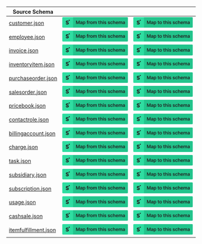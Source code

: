 | Source Schema                                                                                                          |                                                                                                                                                                                                                                                                                                           |                                                                                                                                                                                                                                                                                                     |
| ---------------------------------------------------------------------------------------------------------------------- | --------------------------------------------------------------------------------------------------------------------------------------------------------------------------------------------------------------------------------------------------------------------------------------------------------- | --------------------------------------------------------------------------------------------------------------------------------------------------------------------------------------------------------------------------------------------------------------------------------------------------- |
| [customer.json](https://raw.githubusercontent.com/Stedi/registry/main/schemas/netsuite/v1/customer.json)               | [![Map from this schema](/images/MapFromThisSchema.svg)](https://terminal.stedi.com/mappings/import?name=Mapping%20from%20Netsuite's%20customer%20schema&referrer=registry-repo&source_json_schema=https://raw.githubusercontent.com/Stedi/registry/main/schemas/netsuite/v1/customer.json)               | [![Map to this schema](/images/MapToThisSchema.svg)](https://terminal.stedi.com/mappings/import?name=Mapping%20to%20Netsuite's%20customer%20schema&referrer=registry-repo&target_json_schema=https://raw.githubusercontent.com/Stedi/registry/main/schemas/netsuite/v1/customer.json)               |
| [employee.json](https://raw.githubusercontent.com/Stedi/registry/main/schemas/netsuite/v1/employee.json)               | [![Map from this schema](/images/MapFromThisSchema.svg)](https://terminal.stedi.com/mappings/import?name=Mapping%20from%20Netsuite's%20employee%20schema&referrer=registry-repo&source_json_schema=https://raw.githubusercontent.com/Stedi/registry/main/schemas/netsuite/v1/employee.json)               | [![Map to this schema](/images/MapToThisSchema.svg)](https://terminal.stedi.com/mappings/import?name=Mapping%20to%20Netsuite's%20employee%20schema&referrer=registry-repo&target_json_schema=https://raw.githubusercontent.com/Stedi/registry/main/schemas/netsuite/v1/employee.json)               |
| [invoice.json](https://raw.githubusercontent.com/Stedi/registry/main/schemas/netsuite/v1/invoice.json)                 | [![Map from this schema](/images/MapFromThisSchema.svg)](https://terminal.stedi.com/mappings/import?name=Mapping%20from%20Netsuite's%20invoice%20schema&referrer=registry-repo&source_json_schema=https://raw.githubusercontent.com/Stedi/registry/main/schemas/netsuite/v1/invoice.json)                 | [![Map to this schema](/images/MapToThisSchema.svg)](https://terminal.stedi.com/mappings/import?name=Mapping%20to%20Netsuite's%20invoice%20schema&referrer=registry-repo&target_json_schema=https://raw.githubusercontent.com/Stedi/registry/main/schemas/netsuite/v1/invoice.json)                 |
| [inventoryitem.json](https://raw.githubusercontent.com/Stedi/registry/main/schemas/netsuite/v1/inventoryitem.json)     | [![Map from this schema](/images/MapFromThisSchema.svg)](https://terminal.stedi.com/mappings/import?name=Mapping%20from%20Netsuite's%20inventoryitem%20schema&referrer=registry-repo&source_json_schema=https://raw.githubusercontent.com/Stedi/registry/main/schemas/netsuite/v1/inventoryitem.json)     | [![Map to this schema](/images/MapToThisSchema.svg)](https://terminal.stedi.com/mappings/import?name=Mapping%20to%20Netsuite's%20inventoryitem%20schema&referrer=registry-repo&target_json_schema=https://raw.githubusercontent.com/Stedi/registry/main/schemas/netsuite/v1/inventoryitem.json)     |
| [purchaseorder.json](https://raw.githubusercontent.com/Stedi/registry/main/schemas/netsuite/v1/purchaseorder.json)     | [![Map from this schema](/images/MapFromThisSchema.svg)](https://terminal.stedi.com/mappings/import?name=Mapping%20from%20Netsuite's%20purchaseorder%20schema&referrer=registry-repo&source_json_schema=https://raw.githubusercontent.com/Stedi/registry/main/schemas/netsuite/v1/purchaseorder.json)     | [![Map to this schema](/images/MapToThisSchema.svg)](https://terminal.stedi.com/mappings/import?name=Mapping%20to%20Netsuite's%20purchaseorder%20schema&referrer=registry-repo&target_json_schema=https://raw.githubusercontent.com/Stedi/registry/main/schemas/netsuite/v1/purchaseorder.json)     |
| [salesorder.json](https://raw.githubusercontent.com/Stedi/registry/main/schemas/netsuite/v1/salesorder.json)           | [![Map from this schema](/images/MapFromThisSchema.svg)](https://terminal.stedi.com/mappings/import?name=Mapping%20from%20Netsuite's%20salesorder%20schema&referrer=registry-repo&source_json_schema=https://raw.githubusercontent.com/Stedi/registry/main/schemas/netsuite/v1/salesorder.json)           | [![Map to this schema](/images/MapToThisSchema.svg)](https://terminal.stedi.com/mappings/import?name=Mapping%20to%20Netsuite's%20salesorder%20schema&referrer=registry-repo&target_json_schema=https://raw.githubusercontent.com/Stedi/registry/main/schemas/netsuite/v1/salesorder.json)           |
| [pricebook.json](https://raw.githubusercontent.com/Stedi/registry/main/schemas/netsuite/v1/pricebook.json)             | [![Map from this schema](/images/MapFromThisSchema.svg)](https://terminal.stedi.com/mappings/import?name=Mapping%20from%20Netsuite's%20pricebook%20schema&referrer=registry-repo&source_json_schema=https://raw.githubusercontent.com/Stedi/registry/main/schemas/netsuite/v1/pricebook.json)             | [![Map to this schema](/images/MapToThisSchema.svg)](https://terminal.stedi.com/mappings/import?name=Mapping%20to%20Netsuite's%20pricebook%20schema&referrer=registry-repo&target_json_schema=https://raw.githubusercontent.com/Stedi/registry/main/schemas/netsuite/v1/pricebook.json)             |
| [contactrole.json](https://raw.githubusercontent.com/Stedi/registry/main/schemas/netsuite/v1/contactrole.json)         | [![Map from this schema](/images/MapFromThisSchema.svg)](https://terminal.stedi.com/mappings/import?name=Mapping%20from%20Netsuite's%20contactrole%20schema&referrer=registry-repo&source_json_schema=https://raw.githubusercontent.com/Stedi/registry/main/schemas/netsuite/v1/contactrole.json)         | [![Map to this schema](/images/MapToThisSchema.svg)](https://terminal.stedi.com/mappings/import?name=Mapping%20to%20Netsuite's%20contactrole%20schema&referrer=registry-repo&target_json_schema=https://raw.githubusercontent.com/Stedi/registry/main/schemas/netsuite/v1/contactrole.json)         |
| [billingaccount.json](https://raw.githubusercontent.com/Stedi/registry/main/schemas/netsuite/v1/billingaccount.json)   | [![Map from this schema](/images/MapFromThisSchema.svg)](https://terminal.stedi.com/mappings/import?name=Mapping%20from%20Netsuite's%20billingaccount%20schema&referrer=registry-repo&source_json_schema=https://raw.githubusercontent.com/Stedi/registry/main/schemas/netsuite/v1/billingaccount.json)   | [![Map to this schema](/images/MapToThisSchema.svg)](https://terminal.stedi.com/mappings/import?name=Mapping%20to%20Netsuite's%20billingaccount%20schema&referrer=registry-repo&target_json_schema=https://raw.githubusercontent.com/Stedi/registry/main/schemas/netsuite/v1/billingaccount.json)   |
| [charge.json](https://raw.githubusercontent.com/Stedi/registry/main/schemas/netsuite/v1/charge.json)                   | [![Map from this schema](/images/MapFromThisSchema.svg)](https://terminal.stedi.com/mappings/import?name=Mapping%20from%20Netsuite's%20charge%20schema&referrer=registry-repo&source_json_schema=https://raw.githubusercontent.com/Stedi/registry/main/schemas/netsuite/v1/charge.json)                   | [![Map to this schema](/images/MapToThisSchema.svg)](https://terminal.stedi.com/mappings/import?name=Mapping%20to%20Netsuite's%20charge%20schema&referrer=registry-repo&target_json_schema=https://raw.githubusercontent.com/Stedi/registry/main/schemas/netsuite/v1/charge.json)                   |
| [task.json](https://raw.githubusercontent.com/Stedi/registry/main/schemas/netsuite/v1/task.json)                       | [![Map from this schema](/images/MapFromThisSchema.svg)](https://terminal.stedi.com/mappings/import?name=Mapping%20from%20Netsuite's%20task%20schema&referrer=registry-repo&source_json_schema=https://raw.githubusercontent.com/Stedi/registry/main/schemas/netsuite/v1/task.json)                       | [![Map to this schema](/images/MapToThisSchema.svg)](https://terminal.stedi.com/mappings/import?name=Mapping%20to%20Netsuite's%20task%20schema&referrer=registry-repo&target_json_schema=https://raw.githubusercontent.com/Stedi/registry/main/schemas/netsuite/v1/task.json)                       |
| [subsidiary.json](https://raw.githubusercontent.com/Stedi/registry/main/schemas/netsuite/v1/subsidiary.json)           | [![Map from this schema](/images/MapFromThisSchema.svg)](https://terminal.stedi.com/mappings/import?name=Mapping%20from%20Netsuite's%20subsidiary%20schema&referrer=registry-repo&source_json_schema=https://raw.githubusercontent.com/Stedi/registry/main/schemas/netsuite/v1/subsidiary.json)           | [![Map to this schema](/images/MapToThisSchema.svg)](https://terminal.stedi.com/mappings/import?name=Mapping%20to%20Netsuite's%20subsidiary%20schema&referrer=registry-repo&target_json_schema=https://raw.githubusercontent.com/Stedi/registry/main/schemas/netsuite/v1/subsidiary.json)           |
| [subscription.json](https://raw.githubusercontent.com/Stedi/registry/main/schemas/netsuite/v1/subscription.json)       | [![Map from this schema](/images/MapFromThisSchema.svg)](https://terminal.stedi.com/mappings/import?name=Mapping%20from%20Netsuite's%20subscription%20schema&referrer=registry-repo&source_json_schema=https://raw.githubusercontent.com/Stedi/registry/main/schemas/netsuite/v1/subscription.json)       | [![Map to this schema](/images/MapToThisSchema.svg)](https://terminal.stedi.com/mappings/import?name=Mapping%20to%20Netsuite's%20subscription%20schema&referrer=registry-repo&target_json_schema=https://raw.githubusercontent.com/Stedi/registry/main/schemas/netsuite/v1/subscription.json)       |
| [usage.json](https://raw.githubusercontent.com/Stedi/registry/main/schemas/netsuite/v1/usage.json)                     | [![Map from this schema](/images/MapFromThisSchema.svg)](https://terminal.stedi.com/mappings/import?name=Mapping%20from%20Netsuite's%20usage%20schema&referrer=registry-repo&source_json_schema=https://raw.githubusercontent.com/Stedi/registry/main/schemas/netsuite/v1/usage.json)                     | [![Map to this schema](/images/MapToThisSchema.svg)](https://terminal.stedi.com/mappings/import?name=Mapping%20to%20Netsuite's%20usage%20schema&referrer=registry-repo&target_json_schema=https://raw.githubusercontent.com/Stedi/registry/main/schemas/netsuite/v1/usage.json)                     |
| [cashsale.json](https://raw.githubusercontent.com/Stedi/registry/main/schemas/netsuite/v1/cashsale.json)               | [![Map from this schema](/images/MapFromThisSchema.svg)](https://terminal.stedi.com/mappings/import?name=Mapping%20from%20Netsuite's%20cashsale%20schema&referrer=registry-repo&source_json_schema=https://raw.githubusercontent.com/Stedi/registry/main/schemas/netsuite/v1/cashsale.json)               | [![Map to this schema](/images/MapToThisSchema.svg)](https://terminal.stedi.com/mappings/import?name=Mapping%20to%20Netsuite's%20cashsale%20schema&referrer=registry-repo&target_json_schema=https://raw.githubusercontent.com/Stedi/registry/main/schemas/netsuite/v1/cashsale.json)               |
| [itemfulfillment.json](https://raw.githubusercontent.com/Stedi/registry/main/schemas/netsuite/v1/itemfulfillment.json) | [![Map from this schema](/images/MapFromThisSchema.svg)](https://terminal.stedi.com/mappings/import?name=Mapping%20from%20Netsuite's%20itemfulfillment%20schema&referrer=registry-repo&source_json_schema=https://raw.githubusercontent.com/Stedi/registry/main/schemas/netsuite/v1/itemfulfillment.json) | [![Map to this schema](/images/MapToThisSchema.svg)](https://terminal.stedi.com/mappings/import?name=Mapping%20to%20Netsuite's%20itemfulfillment%20schema&referrer=registry-repo&target_json_schema=https://raw.githubusercontent.com/Stedi/registry/main/schemas/netsuite/v1/itemfulfillment.json) |
